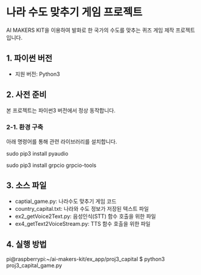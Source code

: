 # 나라 수도 맞추기 게임 프로젝트
AI MAKERS KIT을 이용하여 발화로 한 국가의 수도를 맞추는 퀴즈 게임 제작 프로젝트입니다.

## 1. 파이썬 버전
* 지원 버전: Python3

## 2. 사전 준비
본 프로젝트는 파이썬3 버전에서 정상 동작합니다.
### 2-1. 환경 구축
아래 명령어를 통해 관련 라이브러리를 설치합니다.

sudo pip3 install pyaudio

sudo pip3 install grpcio grpcio-tools

## 3. 소스 파일
* captial_game.py: 나라수도 맞추기 게임 코드
* country_capital.txt: 나라와 수도 정보가 저장된 텍스트 파일
* ex2_getVoice2Text.py: 음성인식(STT) 함수 호출을 위한 파일
* ex4_getText2VoiceStream.py: TTS 함수 호출을 위한 파일


## 4. 실행 방법
pi@raspberrypi:~/ai-makers-kit/ex_app/proj3_capital $ python3 proj3_capital_game.py

